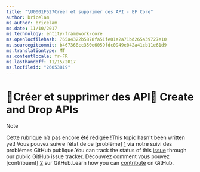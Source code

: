 ```yaml
---
title: "\U0001F527Créer et supprimer des API - EF Core"
author: bricelam
ms.author: bricelam
ms.date: 11/10/2017
ms.technology: entity-framework-core
ms.openlocfilehash: 765a4322b5878fa51fe01a2a71bd265a39727e10
ms.sourcegitcommit: b467368cc350e6059fdc0949e042a41cb11e61d9
ms.translationtype: MT
ms.contentlocale: fr-FR
ms.lasthandoff: 11/15/2017
ms.locfileid: "26053819"
---
```

# <a name="-create-and-drop-apis"></a><span data-ttu-id="09949-102">🔧Créer et supprimer des API</span><span class="sxs-lookup"><span data-stu-id="09949-102">🔧 Create and Drop APIs</span></span>

> [!NOTE]
> <span data-ttu-id="09949-103">Cette rubrique n’a pas encore été rédigée !</span><span class="sxs-lookup"><span data-stu-id="09949-103">This topic hasn't been written yet!</span></span> <span data-ttu-id="09949-104">Vous pouvez suivre l’état de ce [problème] [ 1] via notre suivi des problèmes GitHub publique.</span><span class="sxs-lookup"><span data-stu-id="09949-104">You can track the status of this [issue][1] through our public GitHub issue tracker.</span></span> <span data-ttu-id="09949-105">Découvrez comment vous pouvez [contribuent] [ 2] sur GitHub.</span><span class="sxs-lookup"><span data-stu-id="09949-105">Learn how you can [contribute][2] on GitHub.</span></span>


  [1]: https://github.com/aspnet/EntityFramework.Docs/issues/549
  [2]: https://github.com/aspnet/EntityFramework.Docs/blob/master/CONTRIBUTING.md
